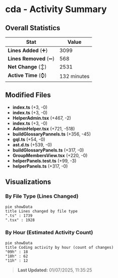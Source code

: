 # cda - Activity Summary 

## Overall Statistics

| Stat                   | Value                                                             |
| ---------------------- | ----------------------------------------------------------------- |
| **Lines Added** (➕)   | 3099                                          |
| **Lines Removed** (➖) | 568                                        |
| **Net Change** (↕)    | 2531                |
| **Active Time** (⌚)   | 132 minutes |


## Modified Files
- **index.ts** (+3, -0)
- **index.ts** (+3, -0)
- **HelperAdmin.tsx** (+467, -2)
- **index.ts** (+3, -0)
- **AdminHelper.tsx** (+721, -518)
- **buildGlossaryPannels.ts** (+356, -45)
- **gql.ts** (+54, -0)
- **ast.d.ts** (+539, -0)
- **buildGlossaryPanels.ts** (+317, -0)
- **GroupMembersView.tsx** (+220, -0)
- **helperPanels.test.ts** (+99, -3)
- **helperPanels.ts** (+317, -0)

## Visualizations

### By File Type (Lines Changed)

```mermaid
pie showData
title Lines changed by file type
".ts" : 1739
".tsx" : 1928
```

### By Hour (Estimated Activity Count)

```mermaid
pie showData
title Coding activity by hour (count of changes)
"09h" : 18
"10h" : 62
"11h" : 12
```


> **Last Updated:** 01/07/2025, 11:35:25